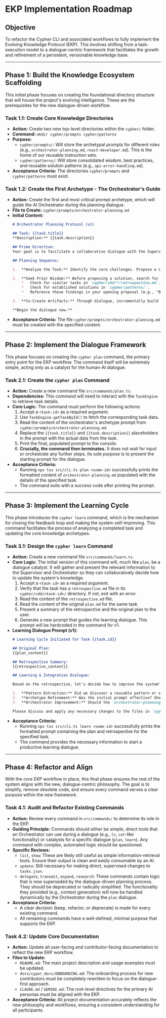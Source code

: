 # EKP Implementation Roadmap

## Objective

To refactor the Cypher CLI and associated workflows to fully implement the Evolving Knowledge Protocol (EKP). This involves shifting from a task-execution model to a dialogue-centric framework that facilitates the growth and refinement of a persistent, versionable knowledge base.

---

## Phase 1: Build the Knowledge Ecosystem Scaffolding

This initial phase focuses on creating the foundational directory structure that will house the project's evolving intelligence. These are the prerequisites for the new dialogue-driven workflow.

### Task 1.1: Create Core Knowledge Directories

*   **Action:** Create two new top-level directories within the `cypher/` folder.
*   **Command:** `mkdir cypher/prompts cypher/patterns`
*   **Purpose:**
    *   `cypher/prompts/`: Will store the archetypal prompts for different roles (e.g., `orchestrator-planning.md`, `react-developer.md`). This is the home of our reusable instruction sets.
    *   `cypher/patterns/`: Will store consolidated wisdom, best practices, and reusable solution patterns (e.g., `api-error-handling.md`).
*   **Acceptance Criteria:** The directories `cypher/prompts` and `cypher/patterns` must exist.

### Task 1.2: Create the First Archetype - The Orchestrator's Guide

*   **Action:** Create the first and most critical prompt archetype, which will guide the AI Orchestrator during the planning dialogue.
*   **File to Create:** `cypher/prompts/orchestrator-planning.md`
*   **Initial Content:**
    ```markdown
    # Orchestrator Planning Protocol (v1)

    ## Task: {{task.title}}
    **Description:** {{task.description}}

    ## Prime Directive:
    Your goal is to facilitate a collaborative dialogue with the Supervisor to create a precise, context-rich plan. Do not automate; facilitate.

    ## Planning Sequence:

    1.  **Analyze the Task:** Identify the core challenges. Propose a cognitive strategy (ToT for exploration, CoT for sequence, ReAct for interaction).

    2.  **Seek Prior Wisdom:** Before proposing a solution, search for relevant knowledge.
        *   Check for similar tasks in `cypher/cdd/*/retrospective.md`.
        *   Check for established solutions in `cypher/patterns/`.
        *   Reference these findings in your opening proposal (e.g., "Based on our experience in task-123...").

    3.  **Co-Create Artifacts:** Through dialogue, incrementally build the necessary artifacts (`plan.md`, `context.md`, `prompts.md`) in the `cypher/cdd/{{task.id}}/` directory.

    **Begin the dialogue now.**
    ```
*   **Acceptance Criteria:** The file `cypher/prompts/orchestrator-planning.md` must be created with the specified content.

---

## Phase 2: Implement the Dialogue Framework

This phase focuses on creating the `cypher plan` command, the primary entry point for the EKP workflow. The command itself will be extremely simple, acting only as a catalyst for the human-AI dialogue.

### Task 2.1: Create the `cypher plan` Command

*   **Action:** Create a new command file `src/commands/plan.ts`.
*   **Dependencies:** This command will need to interact with the `TaskEngine` to retrieve task details.
*   **Core Logic:** The command must perform the following actions:
    1.  Accept a `<task-id>` as a required argument.
    2.  Use `TaskEngine.getTaskById()` to fetch the corresponding task data.
    3.  Read the content of the orchestrator's archetype prompt from `cypher/prompts/orchestrator-planning.md`.
    4.  Replace the `{{task.title}}` and `{{task.description}}` placeholders in the prompt with the actual data from the task.
    5.  Print the final, populated prompt to the console.
    6.  **Crucially, the command then terminates.** It does not wait for input or orchestrate any further steps. Its sole purpose is to present the starting prompt for the dialogue.
*   **Acceptance Criteria:**
    *   Running `npx tsx src/cli.ts plan <some-id>` successfully prints the formatted content of `orchestrator-planning.md` populated with the details of the specified task.
    *   The command exits with a success code after printing the prompt.

---

## Phase 3: Implement the Learning Cycle

This phase introduces the `cypher learn` command, which is the mechanism for closing the feedback loop and making the system self-improving. This command facilitates the process of analyzing a completed task and updating the core knowledge archetypes.

### Task 3.1: Design the `cypher learn` Command

*   **Action:** Create a new command file `src/commands/learn.ts`.
*   **Core Logic:** The initial version of this command will, much like `plan`, be a dialogue catalyst. It will gather and present the relevant information to the Supervisor and Orchestrator so they can collaboratively decide how to update the system's knowledge.
    1.  Accept a `<task-id>` as a required argument.
    2.  Verify that the task has a `retrospective.md` file in its `cypher/cdd/<task-id>/` directory. If not, exit with an error.
    3.  Read the content of the `retrospective.md` file.
    4.  Read the content of the original `plan.md` for the same task.
    5.  Present a summary of the retrospective and the original plan to the user.
    6.  Generate a new prompt that guides the learning dialogue. This prompt will be hardcoded in the command for v1.
*   **Learning Dialogue Prompt (v1):**
    ```markdown
    # Learning Cycle Initiated for Task {{task.id}}

    ## Original Plan:
    {{plan_content}}

    ## Retrospective Summary:
    {{retrospective_content}}

    ## Learning & Integration Dialogue:

    Based on the retrospective, let's decide how to improve the system's core knowledge.

    1.  **Pattern Extraction:** Did we discover a reusable pattern or solution? If so, it should be documented in `cypher/patterns/`.
    2.  **Archetype Refinement:** Was the initial prompt effective? Should we update the archetype in `cypher/prompts/` to incorporate these learnings?
    3.  **Orchestrator Improvement:** Should the `orchestrator-planning.md` prompt be updated to include new heuristics?

    Please discuss and apply any necessary changes to the files in `cypher/prompts/` and `cypher/patterns/`.
    ```
*   **Acceptance Criteria:**
    *   Running `npx tsx src/cli.ts learn <some-id>` successfully prints the formatted prompt containing the plan and retrospective for the specified task.
    *   The command provides the necessary information to start a productive learning dialogue.

---

## Phase 4: Refactor and Align

With the core EKP workflow in place, this final phase ensures the rest of the system aligns with the new, dialogue-centric philosophy. The goal is to simplify, remove obsolete code, and ensure every command serves a clear purpose within the new framework.

### Task 4.1: Audit and Refactor Existing Commands

*   **Action:** Review every command in `src/commands/` to determine its role in the EKP.
*   **Guiding Principle:** Commands should either be simple, direct tools that an Orchestrator can use during a dialogue (e.g., `ls`, `cat`-like functionality) or catalysts for a specific dialogue (`plan`, `learn`). Any command with complex, automated logic should be questioned.
*   **Specific Reviews:**
    *   `list`, `show`: These are likely still useful as simple information-retrieval tools. Ensure their output is clean and easily consumable by an AI.
    *   `update`: Still necessary for making direct, supervised changes to `tasks.json`.
    *   `delegate`, `transmit`, `expand`, `research`: These commands contain logic that is now superseded by the dialogue-driven planning process. They should be deprecated or radically simplified. The functionality they provided (e.g., context generation) will now be handled dynamically by the Orchestrator during the `plan` dialogue.
*   **Acceptance Criteria:**
    *   A clear decision (keep, refactor, or deprecate) is made for every existing command.
    *   All remaining commands have a well-defined, minimal purpose that supports the EKP.

### Task 4.2: Update Core Documentation

*   **Action:** Update all user-facing and contributor-facing documentation to reflect the new EKP workflow.
*   **Files to Update:**
    *   `README.md`: The main project description and usage examples must be updated.
    *   `docs/cyper_docs/ONBOARDING.md`: The onboarding process for new contributors must be completely rewritten to focus on the dialogue-first approach.
    *   `CLAUDE.md` / `GEMINI.md`: The root-level directives for the primary AI personas must be aligned with the EKP.
*   **Acceptance Criteria:** All project documentation accurately reflects the new philosophy and workflows, ensuring a consistent understanding for all participants.
